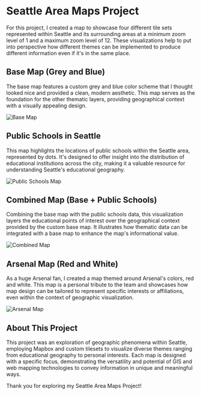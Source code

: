 # Seattle Area Maps Project

For this project, I created a map to showcase four different tile sets represented within Seattle and its surrounding areas at a minimum zoom level of 1 and a maximum zoom level of 12. These visualizations help to put into perspective how different themes can be implemented to produce different information even if it's in the same place.

## Base Map (Grey and Blue)

The base map features a custom grey and blue color scheme that I thought looked nice and provided a clean, modern aesthetic. This map serves as the foundation for the other thematic layers, providing geographical context with a visually appealing design.

![Base Map](path/to/your/base_map_image.png)

## Public Schools in Seattle

This map highlights the locations of public schools within the Seattle area, represented by dots. It's designed to offer insight into the distribution of educational institutions across the city, making it a valuable resource for understanding Seattle's educational geography.

![Public Schools Map](path/to/your/public_schools_map_image.png)

## Combined Map (Base + Public Schools)

Combining the base map with the public schools data, this visualization layers the educational points of interest over the geographical context provided by the custom base map. It illustrates how thematic data can be integrated with a base map to enhance the map's informational value.

![Combined Map](path/to/your/combined_map_image.png)

## Arsenal Map (Red and White)

As a huge Arsenal fan, I created a map themed around Arsenal's colors, red and white. This map is a personal tribute to the team and showcases how map design can be tailored to represent specific interests or affiliations, even within the context of geographic visualization.

![Arsenal Map](path/to/your/arsenal_map_image.png)

## About This Project

This project was an exploration of geographic phenomena within Seattle, employing Mapbox and custom tilesets to visualize diverse themes ranging from educational geography to personal interests. Each map is designed with a specific focus, demonstrating the versatility and potential of GIS and web mapping technologies to convey information in unique and meaningful ways.

Thank you for exploring my Seattle Area Maps Project!
